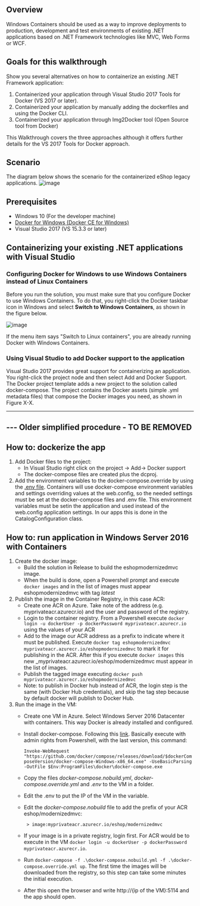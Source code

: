 ##  Overview
Windows Containers should be used as a way to improve deployments to production, development and test environments of existing .NET applications based on .NET Framework technologies like MVC, Web Forms or WCF.

##  Goals for this walkthrough
Show you several alternatives on how to containerize an existing .NET Framework application:

1.	Containerized your application through Visual Studio 2017 Tools for Docker (VS 2017 or later).
2.	Containerized your application by manually adding the dockerfiles and using the Docker CLI.
3.	Containerized your application through Img2Docker tool (Open Source tool from Docker)

This Walkthrough covers the three approaches although it offers further details for the VS 2017 Tools for Docker approach.

##  Scenario
The diagram below shows the scenario for the containerized eShop legacy applications.
![image](https://user-images.githubusercontent.com/1712635/30395628-9c4bff98-987b-11e7-82ca-89a1648f3bdc.png)

## Prerequisites
- Windows 10 (For the developer machine)
- [Docker for Windows (Docker CE for Windows)](https://store.docker.com/editions/community/docker-ce-desktop-windows)
- Visual Studio 2017 (VS 15.3.3 or later)

## Containerizing your existing .NET applications with Visual Studio

### Configuring Docker for Windows to use Windows Containers instead of Linux Containers
Before you run the solution, you must make sure that you configure Docker to use Windows Containers. To do that, you right-click the Docker taskbar icon in Windows and select **Switch to Windows Containers**, as shown in the figure below.

![image](https://user-images.githubusercontent.com/1712635/30396197-b9d4e0be-987d-11e7-9e76-e982ab184e54.png)

If the menu item says "Switch to Linux containers", you are already running Docker with Windows Containers.

### Using Visual Studio to add Docker support to the application
Visual Studio 2017 provides great support for containerizing an application. You right-click the project node and then select Add and Docker Support. The Docker project template adds a new project to the solution called docker-compose. The project contains the Docker assets (simple .yml metadata files) that compose the Docker images you need, as shown in Figure X-X. 

----------------------------------------------
--- Older simplified procedure - TO BE REMOVED
----------------------------------------------

## How to: dockerize the app
1. Add Docker files to the project:
   * In Visual Studio right click on the project -> Add-> Docker support
   * The docker-compose files are created plus the dcproj.
2. Add the environment variables to the docker-compose.override by using the [.env file](https://github.com/dotnet-architecture/eShopModernizing/blob/master/eShopModernizedMVCSolution/.env). Containers will use docker-compose environment variables and settings overriding values at the web.config, so the needed settings must be set at the docker-compose files and .env file. 
This environment variables must be setin the application and used instead of the web.config application settings. In our apps this is done in the CatalogConfiguration class.

## How to: run application in Windows Server 2016 with Containers
1. Create the docker image:
   * Build the solution in Release to build the eshopmodernizedmvc image.
   * When the build is done, open a Powershell prompt and execute ```docker images``` and in the list of images must appear eshopmodernizedmvc with tag _latest_
2. Publish the image in the Container Registry, in this case ACR:
   * Create one ACR on Azure. Take note of the address (e.g. myprivateacr.azurecr.io) and the user and password of the registry.
   * Login to the container registry. From a Powershell execute ```docker login -u dockerUser -p dockerPassword myprivateacr.azurecr.io``` using the values of your ACR
   * Add to the image our ACR address as a prefix to indicate where it must be published. Execute ```docker tag eshopmodernizedmvc myprivateacr.azurecr.io/eshopmodernizedmvc``` to mark it for publishing in the ACR. After this if you execute ```docker images``` this new _myprivateacr.azurecr.io/eshop/modernizedmvc must appear in the list of images.
   * Publish the tagged image executing ```docker push myprivateacr.azurecr.io/eshopmodernizedmvc```
   * Note: to publish in Docker hub instead of ACR, the login step is the same (with Docker Hub credentials), and skip the tag step because by default docker will publish to Docker Hub.
3. Run the image in the VM:
   * Create one VM in Azure. Select Windows Server 2016 Datacenter with containers. This way Docker is already installed and configured.
   * Install docker-compose. Following this [link](https://docs.docker.com/compose/install/#install-compose). Basically execute with admin rights from Powershell, with the last version, this command:  

      ```Invoke-WebRequest "https://github.com/docker/compose/releases/download/$dockerComposeVersion/docker-compose-Windows-x86_64.exe" -UseBasicParsing -OutFile $Env:ProgramFiles\docker\docker-compose.exe```

   * Copy the files _docker-compose.nobuild.yml_, _docker-compose.override.yml_ and _.env_ to the VM in a folder.
   * Edit the .env to put the IP of the VM in the variable.
   * Edit the _docker-compose.nobuild_ file to add the prefix of your ACR eshop/modernizedmvc:

          > image:myprivateacr.azurecr.io/eshop/modernizedmvc
 
   * If your image is in a private registry, login first. For ACR would be to execute in the VM ```docker login -u dockerUser -p dockerPassword myprivateacr.azurecr.io```.
   * Run ```docker-compose -f .\docker-compose.nobuild.yml -f .\docker-compose.override.yml up```. The first time the images will be downloaded from the registry, so this step can take some minutes the initial execution.
   * After this open the browser and write http://{ip of the VM}:5114 and the app should open.
 

